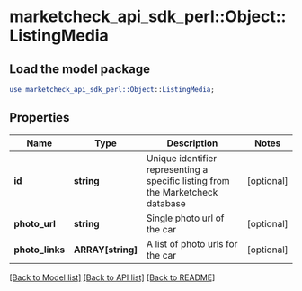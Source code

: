 # marketcheck_api_sdk_perl::Object::ListingMedia

## Load the model package
```perl
use marketcheck_api_sdk_perl::Object::ListingMedia;
```

## Properties
Name | Type | Description | Notes
------------ | ------------- | ------------- | -------------
**id** | **string** | Unique identifier representing a specific listing from the Marketcheck database | [optional] 
**photo_url** | **string** | Single photo url of the car | [optional] 
**photo_links** | **ARRAY[string]** | A list of photo urls for the car | [optional] 

[[Back to Model list]](../README.md#documentation-for-models) [[Back to API list]](../README.md#documentation-for-api-endpoints) [[Back to README]](../README.md)


